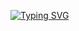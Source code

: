 [![Typing SVG](https://readme-typing-svg.herokuapp.com?font=Fira+Code&pause=1000&color=28F76D&vCenter=true&width=460&lines=Hello+i'm+sajjad+shaikh+%F0%9F%91%8B%2C;Typically+a+CS+student+but+%F0%9F%A7%91%E2%80%8D%F0%9F%8E%93%2C;Dedicated+to+learn+new+technology+%F0%9F%A6%BE%2C+;And+contribute+in+IT+sectors+%F0%9F%92%BB+%2C)](https://git.io/typing-svg)
<!--
**Darkrove/Darkrove** is a ✨ _special_ ✨ repository because its `README.md` (this file) appears on your GitHub profile.

Here are some ideas to get you started:

- 🔭 I’m currently working on ...
- 🌱 I’m currently learning ...
- 👯 I’m looking to collaborate on ...
- 🤔 I’m looking for help with ...
- 💬 Ask me about ...
- 📫 How to reach me: ...
- 😄 Pronouns: ...
- ⚡ Fun fact: ...
-->
